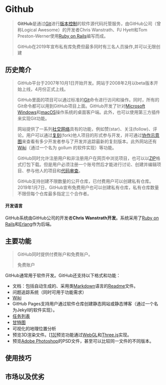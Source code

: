 # Github

> **GitHub**是通过[Git](https://zh.wikipedia.org/wiki/Git)进行[版本控制](https://zh.wikipedia.org/wiki/%E7%89%88%E6%9C%AC%E6%8E%A7%E5%88%B6)的软件源代码托管服务，由GitHub公司（曾称Logical Awesome）的开发者Chris Wanstrath、PJ Hyett和Tom Preston-Werner使用[Ruby on Rails](https://zh.wikipedia.org/wiki/Ruby_on_Rails)编写而成。
>
> GitHub在2019年宣布私有库免费但最多同时有三名人员操作,并可以无限创建

## 历史简介

> GitHub平台于2007年10月1日开始开发。网站于2008年2月以beta版本开始上线，4月份正式上线。
>
> GitHub里面的项目可以通过标准的[Git](https://zh.wikipedia.org/wiki/Git)命令进行访问和操作。同时，所有的Git命令都可以用到GitHub项目上面。GitHub开发了针对[Microsoft Windows](https://zh.wikipedia.org/wiki/Microsoft_Windows)和[macOS](https://zh.wikipedia.org/wiki/MacOS)操作系统的桌面客户端。此外，也可以使用第三方插件来实现Git功能。
>
> 网站提供了一系列[社交网络](https://zh.wikipedia.org/wiki/%E7%A4%BE%E4%BA%A4%E7%B6%B2%E7%B5%A1)具有的功能，例如赞(star)、关注(follow)、评论。用户可以通过[复刻](https://zh.wikipedia.org/wiki/%E5%A4%8D%E5%88%BB_(%E8%BD%AF%E4%BB%B6%E5%B7%A5%E7%A8%8B))(fork)他人项目的形式参与开发，并可通过[协作示意图](https://zh.wikipedia.org/w/index.php?title=%E5%8D%8F%E4%BD%9C%E7%A4%BA%E6%84%8F%E5%9B%BE&action=edit&redlink=1)来查看有多少开发者参与了开发并追踪最新的复刻版本。此外网站还有[Wiki](https://zh.wikipedia.org/wiki/Wiki)（通过一个名为 gollum 的软件实现）等功能。
>
> GitHub同时允许注册用户和非注册用户在网页中浏览项目，也可以以[ZIP](https://zh.wikipedia.org/wiki/ZIP)格式打包下载。但是用户必须注册一个账号然后才能进行讨论、创建并编辑项目、参与他人的项目和[代码审查](https://zh.wikipedia.org/wiki/%E4%BB%A3%E7%A0%81%E5%AE%A1%E6%9F%A5)。
>
> GitHub支持创建不限数量的公开仓库，已付费用户可以创建私有仓库。2019年1月7日，GitHub宣布免费用户也可以创建私有仓库，私有仓库数量不限但每个仓库最多指定三个合作者。

#### 开发语言

GitHub系统由GitHub公司的开发者**Chris Wanstrath开发**。系统采用了[Ruby on Rails](https://zh.wikipedia.org/wiki/Ruby_on_Rails)和[Erlang](https://zh.wikipedia.org/wiki/Erlang)作为后端。

## 主要功能

> GitHub同时提供付费账户和免费账户。
>
> 免费账户

GitHub通常用于软件开发。GitHub还支持以下格式和功能：

- 文档：包括自动生成的、采用类[Markdown](https://zh.wikipedia.org/wiki/Markdown)语言的[Readme](https://zh.wikipedia.org/wiki/Readme)文件。
- 问题追踪系统（同时可用于功能需求）
- [Wiki](https://zh.wikipedia.org/wiki/Wiki)
- GitHub Pages支持用户通过软件仓库创建静态网站或静态博客（通过一个名为Jekyll的软件实现）。
- [任务列表](https://zh.wikipedia.org/wiki/%E6%97%B6%E9%97%B4%E7%AE%A1%E7%90%86)
- [甘特图](https://zh.wikipedia.org/wiki/%E7%94%98%E7%89%B9%E5%9B%BE)
- 可视化的地理位置分析
- 预览3D渲染文件。[[13\]](https://zh.wikipedia.org/wiki/GitHub#cite_note-3d-13)预览功能通过[WebGL](https://zh.wikipedia.org/wiki/WebGL)和[Three.js](https://zh.wikipedia.org/wiki/Three.js)实现。
- 预览[Adobe Photoshop](https://zh.wikipedia.org/wiki/Adobe_Photoshop)的PSD文件，甚至可以比较同一文件的不同版本。

## 使用技巧



## 市场以及优劣

